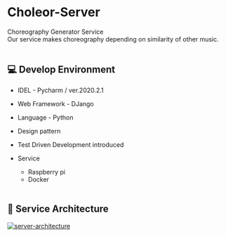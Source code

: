 # Choleor-Server
Choreography Generator Service<br>
Our service makes choreography depending on similarity of other music.<br><br>


## 💻 Develop Environment
* IDEL - Pycharm / ver.2020.2.1
* Web Framework - DJango

* Language - Python

* Design pattern

* Test Driven Development introduced

* Service
  * Raspberry pi
  * Docker
<br><br>
## 📌 Service Architecture
<a href="https://ibb.co/RQJbFVL"><img src="https://i.ibb.co/DwjWJS3/server-architecture.jpg" alt="server-architecture" border="0"></a>

